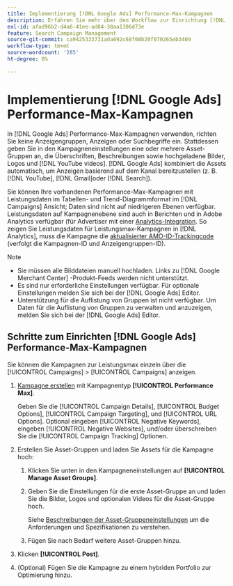 ```yaml
---
title: Implementierung [!DNL Google Ads] Performance-Max-Kampagnen
description: Erfahren Sie mehr über den Workflow zur Einrichtung [!DNL Google Ads] Kampagnen mit maximaler Leistung.
exl-id: afad96b2-d4a6-41ee-ad84-38aa1306d73e
feature: Search Campaign Management
source-git-commit: ca9425333731ada692c68f08b20f070265eb3409
workflow-type: tm+mt
source-wordcount: '285'
ht-degree: 0%

---
```


# Implementierung [!DNL Google Ads] Performance-Max-Kampagnen

In [!DNL Google Ads] Performance-Max-Kampagnen verwenden, richten Sie keine Anzeigengruppen, Anzeigen oder Suchbegriffe ein. Stattdessen geben Sie in den Kampagneneinstellungen eine oder mehrere Asset-Gruppen an, die Überschriften, Beschreibungen sowie hochgeladene Bilder, Logos und [!DNL YouTube videos]. [!DNL Google Ads] kombiniert die Assets automatisch, um Anzeigen basierend auf dem Kanal bereitzustellen (z. B. [!DNL YouTube], [!DNL Gmail]oder [!DNL Search]).

Sie können Ihre vorhandenen Performance-Max-Kampagnen mit Leistungsdaten im Tabellen- und Trend-Diagrammformat im [!DNL Campaigns] Ansicht; Daten sind nicht auf niedrigeren Ebenen verfügbar. Leistungsdaten auf Kampagnenebene sind auch in Berichten und in Adobe Analytics verfügbar (für Advertiser mit einer [Analytics-Integration](/help/integrations/analytics/overview.md). So zeigen Sie Leistungsdaten für Leistungsmax-Kampagnen in [!DNL Analytics], muss die Kampagne die [aktualisierter AMO-ID-Trackingcode](/help/search-social-commerce/tracking/amo-id-tracking-parameter.md) (verfolgt die Kampagnen-ID und Anzeigengruppen-ID).

>[!NOTE]
>
>* Sie müssen alle Bilddateien manuell hochladen. Links zu [!DNL Google Merchant Center] -Produkt-Feeds werden nicht unterstützt.
>* Es sind nur erforderliche Einstellungen verfügbar. Für optionale Einstellungen melden Sie sich bei der [!DNL Google Ads] Editor.
>* Unterstützung für die Auflistung von Gruppen ist nicht verfügbar. Um Daten für die Auflistung von Gruppen zu verwalten und anzuzeigen, melden Sie sich bei der [!DNL Google Ads] Editor.

## Schritte zum Einrichten [!DNL Google Ads] Performance-Max-Kampagnen

Sie können die Kampagnen zur Leistungsmax einzeln über die [!UICONTROL Campaigns] > [!UICONTROL Campaigns] anzeigen.

1. [Kampagne erstellen](/help/search-social-commerce/campaign-management/campaigns/campaign-manage.md) mit Kampagnentyp **[!UICONTROL Performance Max]**.

   Geben Sie die [!UICONTROL Campaign Details], [!UICONTROL Budget Options], [!UICONTROL Campaign Targeting], und [!UICONTROL URL Options]. Optional eingeben [!UICONTROL Negative Keywords], eingeben [!UICONTROL Negative Websites], und/oder überschreiben Sie die [!UICONTROL Campaign Tracking] Optionen.

1. Erstellen Sie Asset-Gruppen und laden Sie Assets für die Kampagne hoch:

   1. Klicken Sie unten in den Kampagneneinstellungen auf **[!UICONTROL Manage Asset Groups]**.

   1. Geben Sie die Einstellungen für die erste Asset-Gruppe an und laden Sie die Bilder, Logos und optionalen Videos für die Asset-Gruppe hoch.

      Siehe [Beschreibungen der Asset-Gruppeneinstellungen](/help/search-social-commerce/campaign-management/campaigns/campaign-settings-google.md) um die Anforderungen und Spezifikationen zu verstehen.

   1. Fügen Sie nach Bedarf weitere Asset-Gruppen hinzu.

1. Klicken **[!UICONTROL Post]**.

1. (Optional) Fügen Sie die Kampagne zu einem hybriden Portfolio zur Optimierung hinzu.
